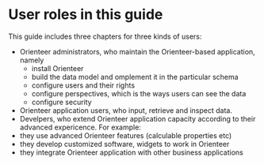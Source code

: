 # User roles in this guide

This guide includes three chapters for three kinds of users:
* Orienteer administrators, who maintain the Orienteer-based application, namely
  *  install Orienteer
  *  build the data model and omplement it in the particular schema
  *  configure users and their rights
  *  configure perspectives, which is the ways users can see the data
  *  configure security
*  Orienteer application users, who  input,  retrieve and inspect data.
*  Develpers, who extend Orienteer application capacity according to their advanced expericence. For example:
  *  they use advanced Orienteer features (calculable properties etc)
  *  they develop customized software, widgets to work in Orienteer
  *  they integrate Orienteer application with other business applications